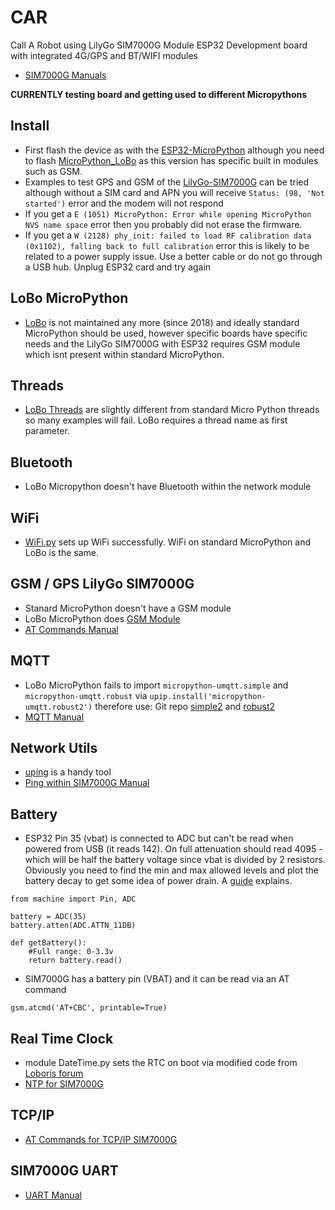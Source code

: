 # CAR
Call A Robot using LilyGo SIM7000G Module ESP32 Development board with integrated 4G/GPS and BT/WIFI modules
 - [SIM7000G Manuals](https://simcom.ee/documents/?dir=SIM7000x)

**CURRENTLY testing board and getting used to different Micropythons**

## Install
 - First flash the device as with the [ESP32-MicroPython](https://github.com/18684092/ESP32-MicroPython) although you need to flash [MicroPython_LoBo](https://github.com/loboris/MicroPython_ESP32_psRAM_LoBo/wiki/firmwares) as this version has specific built in modules such as GSM.
 - Examples to test GPS and GSM of the [LilyGo-SIM7000G](https://github.com/Xinyuan-LilyGO/LilyGO-T-SIM7000G/tree/master/examples/MicroPython_LoBo) can be tried although without a SIM card and APN you will receive `Status: (98, 'Not started')` error and the modem will not respond
 - If you get a `E (1051) MicroPython: Error while opening MicroPython NVS name space` error then you probably did not erase the firmware.
 - If you get a `W (2128) phy_init: failed to load RF calibration data (0x1102), falling back to full calibration` error this is likely to be related to a power supply issue. Use a better cable or do not go through a USB hub. Unplug ESP32 card and try again

## LoBo MicroPython
- [LoBo](https://github.com/loboris/MicroPython_ESP32_psRAM_LoBo) is not maintained any more (since 2018) and ideally standard MicroPython should be used, however specific boards have specific needs and the LilyGo SIM7000G with ESP32 requires GSM module which isnt present within standard MicroPython. 

## Threads
- [LoBo Threads](https://github.com/loboris/MicroPython_ESP32_psRAM_LoBo/wiki/thread) are slightly different from standard Micro Python threads so many examples will fail. LoBo requires a thread name as first parameter.

## Bluetooth
- LoBo Micropython doesn't have Bluetooth within the network module

## WiFi
- [WiFi.py](https://github.com/18684092/CAR/blob/main/modules/WiFi.py) sets up WiFi successfully. WiFi on standard MicroPython and LoBo is the same. 

## GSM / GPS LilyGo SIM7000G
- Stanard MicroPython doesn't have a GSM module
- LoBo MicroPython does [GSM Module](https://github.com/loboris/MicroPython_ESP32_psRAM_LoBo/wiki/gsm)
- [AT Commands Manual](https://simcom.ee/documents/SIM7000x/SIM7000%20Series_AT%20Command%20Manual_V1.04.pdf)

## MQTT
- LoBo MicroPython fails to import `micropython-umqtt.simple` and `micropython-umqtt.robust` via `upip.install('micropython-umqtt.robust2')` therefore use:
Git repo [simple2](https://github.com/fizista/micropython-umqtt.simple2) and
[robust2](https://github.com/fizista/micropython-umqtt.robust2)
- [MQTT Manual](https://simcom.ee/documents/SIM7000x/SIM7000%20Series_MQTT_Application%20Note_V1.00.pdf)

## Network Utils
- [uping](https://gist.github.com/shawwwn/91cc8979e33e82af6d99ec34c38195fb) is a handy tool
- [Ping within SIM7000G Manual](https://simcom.ee/documents/SIM7000x/SIM7000%20Series_PING_Application%20Note_V1.00.pdf)

## Battery
- ESP32 Pin 35 (vbat) is connected to ADC but can't be read when powered from USB (it reads 142). On full attenuation should read 4095 - which will be half the battery voltage since vbat is divided by 2 resistors. Obviously you need to find the min and max allowed levels and plot the battery decay to get some idea of power drain. A [guide](https://randomnerdtutorials.com/esp32-esp8266-analog-readings-micropython/) explains.
```
from machine import Pin, ADC

battery = ADC(35)
battery.atten(ADC.ATTN_11DB)

def getBattery():
    #Full range: 0-3.3v
    return battery.read()
```
- SIM7000G has a battery pin (VBAT) and it can be read via an AT command

`gsm.atcmd('AT+CBC', printable=True)`

## Real Time Clock
- module DateTime.py sets the RTC on boot via modified code from [Loboris forum](https://loboris.eu/forum/showthread.php?tid=12)
- [NTP for SIM7000G](https://simcom.ee/documents/SIM7000x/SIM7000%20Series_NTP_Application%20Note_V1.00.pdf)

## TCP/IP
- [AT Commands for TCP/IP SIM7000G](https://simcom.ee/documents/SIM7000x/SIM7000%20Series_TCPIP_Application%20Note_V1.01.pdf)
 
## SIM7000G UART
- [UART Manual](https://simcom.ee/documents/SIM7000x/SIM7000%20Series%20UART%20Application%20Note_V1.00.pdf)